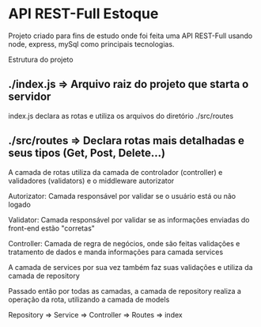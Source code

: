# API REST-Full Estoque
 Projeto criado para fins de estudo onde foi feita uma API REST-Full usando node, express, mySql como principais tecnologias.

Estrutura do projeto

## ./index.js => Arquivo raiz do projeto que starta o servidor

index.js declara as rotas e utiliza os arquivos do diretório  ./src/routes

## ./src/routes => Declara rotas mais detalhadas e seus tipos (Get, Post, Delete...)

A camada de rotas utiliza da camada de controlador (controller) e validadores (validators) e o middleware autorizator

Autorizator: Camada responsável por validar se o usuário está ou não logado

Validator: Camada responsável por validar se as informações enviadas do front-end estão "corretas"

Controller: Camada de regra de negócios, onde são feitas validações e tratamento de dados e manda informações para camada services

A camada de services por sua vez também faz suas validações e utiliza da camada de repository

Passado então por todas as camadas, a camada de repository realiza a operação da rota, utilizando a camada de models

Repository => Service => Controller => Routes => index